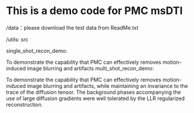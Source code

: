 # This is a demo code for PMC msDTI
/data：please download the test data from ReadMe.txt

/utils: src

single_shot_recon_demo:

To demonstrate the capability that PMC can effectively removes motion-induced image blurring and artifacts
multi_shot_recon_demo:

To demonstrate the capability that PMC can effectively removes motion-induced image blurring and artifacts, while maintaining an invariance to the trace of the diffusion tensor. The background phases accompanying the use of large diffusion gradients were well tolerated by the LLR regularized reconstruction. 
